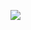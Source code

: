 ![](https://media.githubusercontent.com/media/dyzz/dyzz.github.io/master/images/TreasureChest2_1.png)
